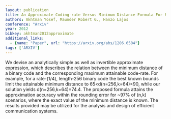 ```yaml
---
layout: publication
title: An Approximate Coding-rate Versus Minimum Distance Formula For Binary Codes
authors: Akhtman Yosef, Maunder Robert G., Hanzo Lajos
conference: "Arxiv"
year: 2012
bibkey: akhtman2012approximate
additional_links:
  - {name: "Paper", url: "https://arxiv.org/abs/1206.6584"}
tags: ['ARXIV']
---
```

<p>We devise an analytically simple as well as invertible approximate
expression, which describes the relation between the minimum distance of
a binary code and the corresponding maximum attainable code-rate. For
example, for a rate-(1/4), length-256 binary code the best known bounds
limit the attainable minimum distance to 65&lt;d(n=256,k=64)&lt;90,
while our solution yields d(n=256,k=64)=74.4. The proposed formula
attains the approximation accuracy within the rounding error for ~97% of
(n,k) scenarios, where the exact value of the minimum distance is known.
The results provided may be utilized for the analysis and design of
efficient communication systems.</p>
